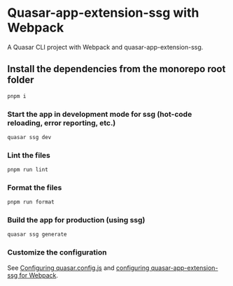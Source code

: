 # Quasar-app-extension-ssg with Webpack

A Quasar CLI project with Webpack and quasar-app-extension-ssg.

## Install the dependencies from the monorepo root folder

```bash
pnpm i
```

### Start the app in development mode for ssg (hot-code reloading, error reporting, etc.)

```bash
quasar ssg dev
```

### Lint the files

```bash
pnpm run lint
```

### Format the files

```bash
pnpm run format
```

### Build the app for production (using ssg)

```bash
quasar ssg generate
```

### Customize the configuration

See [Configuring quasar.config.js](https://v2.quasar.dev/quasar-cli-webpack/quasar-config-js) and [configuring quasar-app-extension-ssg for Webpack](https://github.com/freddy38510/quasar-app-extension-ssg#webpack).
